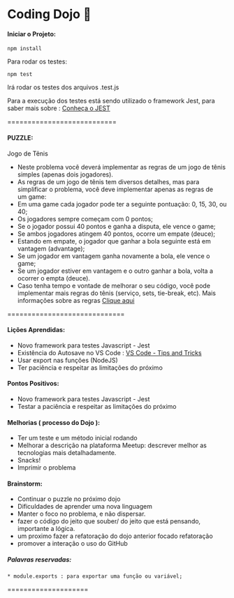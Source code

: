 
# Coding Dojo :mount_fuji:
#### Iniciar o Projeto:

```npm install```

Para rodar os testes:

```npm test```

Irá rodar os testes dos arquivos <arquivo>.test.js

Para a execução dos testes está sendo utilizado o framework Jest, para saber mais sobre :
[Conheça o JEST](https://jestjs.io/ "Clique e acesse agora!")


===========================

#### PUZZLE:

Jogo de Tênis

* Neste problema você deverá implementar as regras de um jogo de tênis simples (apenas dois jogadores).
* As regras de um jogo de tênis tem diversos detalhes, mas para simplificar o problema, você deve implementar apenas as regras de um game:
* Em uma game cada jogador pode ter a seguinte pontuação: 0, 15, 30, ou 40;
* Os jogadores sempre começam com 0 pontos;
* Se o jogador possui 40 pontos e ganha a disputa, ele vence o game;
* Se ambos jogadores atingem 40 pontos, ocorre um empate (deuce);
* Estando em empate, o jogador que ganhar a bola seguinte está em vantagem (advantage);
* Se um jogador em vantagem ganha novamente a bola, ele vence o game;
* Se um jogador estiver em vantagem e o outro ganhar a bola, volta a ocorrer o empta (deuce).
* Caso tenha tempo e vontade de melhorar o seu código, você pode implementar mais regras do tênis (serviço, sets, tie-break, etc). Mais informações sobre as regras [Clique aqui](http://pt.wikipedia.org/wiki/T%C3%A9nis)


=============================

#### Lições Aprendidas:

* Novo framework para testes Javascript - Jest
* Existência do Autosave no VS Code : [VS Code - Tips and Tricks](https://code.visualstudio.com/docs/getstarted/tips-and-tricks)
* Usar export nas funções (NodeJS)
* Ter paciência e respeitar as limitações do próximo

#### Pontos Positivos:

* Novo framework para testes Javascript - Jest
* Testar a paciência e respeitar as limitações do próximo

#### Melhorias ( processo do Dojo ):

* Ter um teste e um método inicial rodando
* Melhorar a descrição na plataforma Meetup: descrever melhor as tecnologias mais detalhadamente.
* Snacks!
* Imprimir o problema

#### Brainstorm:
   * Continuar o puzzle no próximo dojo
   * Dificuldades de aprender uma nova linguagem
   * Manter o foco no problema, e não dispersar.
   * fazer o código do jeito que souber/ do jeito que está pensando, importante a lógica.
   * um proximo fazer a refatoração do dojo anterior focado refatoração 
   * promover a interação o uso do GitHub  

##### Palavras reservadas:
    * module.exports : para exportar uma função ou variável;
    
====================

